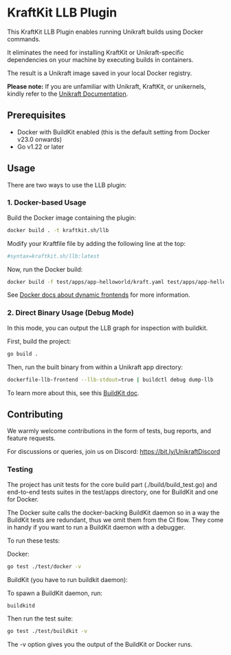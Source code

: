 # KraftKit LLB Plugin

This KraftKit LLB Plugin enables running Unikraft builds using Docker commands.

It eliminates the need for installing KraftKit or Unikraft-specific dependencies on your machine by executing builds in containers.

The result is a Unikraft image saved in your local Docker registry.

**Please note:** If you are unfamiliar with Unikraft, KraftKit, or unikernels, kindly refer to the [Unikraft Documentation](https://unikraft.org/docs/getting-started/).

## Prerequisites

- Docker with BuildKit enabled (this is the default setting from Docker v23.0 onwards)
- Go v1.22 or later

## Usage

There are two ways to use the LLB plugin:

### 1. Docker-based Usage

Build the Docker image containing the plugin:

```sh
docker build . -t kraftkit.sh/llb
```

Modify your Kraftfile file by adding the following line at the top:

```yaml
#syntax=kraftkit.sh/llb:latest
```

Now, run the Docker build:

```sh
docker build -f test/apps/app-helloworld/kraft.yaml test/apps/app-helloworld
```

See [Docker docs about dynamic frontends](https://docs.docker.com/build/dockerfile/frontend/) for more information.

### 2. Direct Binary Usage (Debug Mode)

In this mode, you can output the LLB graph for inspection with buildkit.

First, build the project:

```sh
go build .
```

Then, run the built binary from within a Unikraft app directory:

```sh
dockerfile-llb-frontend --llb-stdout=true | buildctl debug dump-llb
```

To learn more about this, see this [BuildKit doc](https://github.com/moby/buildkit/blob/master/examples/README.md).

## Contributing

We warmly welcome contributions in the form of tests, bug reports, and feature requests.

For discussions or queries, join us on Discord: https://bit.ly/UnikraftDiscord

### Testing

The project has unit tests for the core build part (./build/build_test.go) and end-to-end
tests suites in the test/apps directory, one for BuildKit and one for Docker.

The Docker suite calls the docker-backing BuildKit daemon so in a way the BuildKit tests
are redundant, thus we omit them from the CI flow. They come in handy if you want to
run a BuildKit daemon with a debugger.

To run these tests:

Docker:

```sh
go test ./test/docker -v
```

BuildKit (you have to run buildkit daemon):

To spawn a BuildKit daemon, run:

```sh
buildkitd
```

Then run the test suite:

```sh
go test ./test/buildkit -v
```

The -v option gives you the output of the BuildKit or Docker runs.

